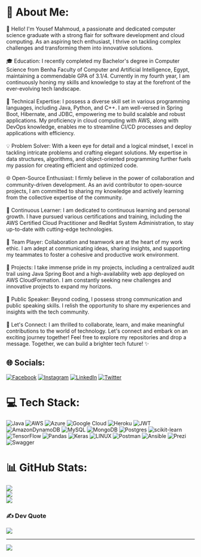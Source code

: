 # 💫 About Me:
👋 Hello! I'm Yousef Mahmoud, a passionate and dedicated computer science graduate with a strong flair for software development and cloud computing. As an aspiring tech enthusiast, I thrive on tackling complex challenges and transforming them into innovative solutions.<br><br>🎓 Education: I recently completed my Bachelor's degree in Computer Science from Benha Faculty of Computer and Artificial Intelligence, Egypt, maintaining a commendable GPA of 3.1/4. Currently in my fourth year, I am continuously honing my skills and knowledge to stay at the forefront of the ever-evolving tech landscape.<br><br>🚀 Technical Expertise: I possess a diverse skill set in various programming languages, including Java, Python, and C++. I am well-versed in Spring Boot, Hibernate, and JDBC, empowering me to build scalable and robust applications. My proficiency in cloud computing with AWS, along with DevOps knowledge, enables me to streamline CI/CD processes and deploy applications with efficiency.<br><br>💡 Problem Solver: With a keen eye for detail and a logical mindset, I excel in tackling intricate problems and crafting elegant solutions. My expertise in data structures, algorithms, and object-oriented programming further fuels my passion for creating efficient and optimized code.<br><br>🌐 Open-Source Enthusiast: I firmly believe in the power of collaboration and community-driven development. As an avid contributor to open-source projects, I am committed to sharing my knowledge and actively learning from the collective expertise of the community.<br><br>🌱 Continuous Learner: I am dedicated to continuous learning and personal growth. I have pursued various certifications and training, including the AWS Certified Cloud Practitioner and RedHat System Administration, to stay up-to-date with cutting-edge technologies.<br><br>🤝 Team Player: Collaboration and teamwork are at the heart of my work ethic. I am adept at communicating ideas, sharing insights, and supporting my teammates to foster a cohesive and productive work environment.<br><br>🚀 Projects: I take immense pride in my projects, including a centralized audit trail using Java Spring Boot and a high-availability web app deployed on AWS CloudFormation. I am constantly seeking new challenges and innovative projects to expand my horizons.<br><br>🎤 Public Speaker: Beyond coding, I possess strong communication and public speaking skills. I relish the opportunity to share my experiences and insights with the tech community.<br><br>🌟 Let's Connect: I am thrilled to collaborate, learn, and make meaningful contributions to the world of technology. Let's connect and embark on an exciting journey together! Feel free to explore my repositories and drop a message. Together, we can build a brighter tech future! ✨


## 🌐 Socials:
[![Facebook](https://img.shields.io/badge/Facebook-%231877F2.svg?logo=Facebook&logoColor=white)](https://facebook.com/yousefdotpy) [![Instagram](https://img.shields.io/badge/Instagram-%23E4405F.svg?logo=Instagram&logoColor=white)](https://instagram.com/yousefdotpy) [![LinkedIn](https://img.shields.io/badge/LinkedIn-%230077B5.svg?logo=linkedin&logoColor=white)](https://linkedin.com/in/yousefdotpy) [![Twitter](https://img.shields.io/badge/Twitter-%231DA1F2.svg?logo=Twitter&logoColor=white)](https://twitter.com/yousefdotpy) 

# 💻 Tech Stack:
![Java](https://img.shields.io/badge/java-%23ED8B00.svg?style=flat&logo=java&logoColor=white) ![AWS](https://img.shields.io/badge/AWS-%23FF9900.svg?style=flat&logo=amazon-aws&logoColor=white) ![Azure](https://img.shields.io/badge/azure-%230072C6.svg?style=flat&logo=azure-devops&logoColor=white) ![Google Cloud](https://img.shields.io/badge/Google%20Cloud-%234285F4.svg?style=flat&logo=google-cloud&logoColor=white) ![Heroku](https://img.shields.io/badge/heroku-%23430098.svg?style=flat&logo=heroku&logoColor=white) ![JWT](https://img.shields.io/badge/JWT-black?style=flat&logo=JSON%20web%20tokens) ![AmazonDynamoDB](https://img.shields.io/badge/Amazon%20DynamoDB-4053D6?style=flat&logo=Amazon%20DynamoDB&logoColor=white) ![MySQL](https://img.shields.io/badge/mysql-%2300f.svg?style=flat&logo=mysql&logoColor=white) ![MongoDB](https://img.shields.io/badge/MongoDB-%234ea94b.svg?style=flat&logo=mongodb&logoColor=white) ![Postgres](https://img.shields.io/badge/postgres-%23316192.svg?style=flat&logo=postgresql&logoColor=white) ![scikit-learn](https://img.shields.io/badge/scikit--learn-%23F7931E.svg?style=flat&logo=scikit-learn&logoColor=white) ![TensorFlow](https://img.shields.io/badge/TensorFlow-%23FF6F00.svg?style=flat&logo=TensorFlow&logoColor=white) ![Pandas](https://img.shields.io/badge/pandas-%23150458.svg?style=flat&logo=pandas&logoColor=white) ![Keras](https://img.shields.io/badge/Keras-%23D00000.svg?style=flat&logo=Keras&logoColor=white) ![LINUX](https://img.shields.io/badge/Linux-FCC624?style=flat&logo=linux&logoColor=black) ![Postman](https://img.shields.io/badge/Postman-FF6C37?style=flat&logo=postman&logoColor=white) ![Ansible](https://img.shields.io/badge/ansible-%231A1918.svg?style=flat&logo=ansible&logoColor=white) ![Prezi](https://img.shields.io/badge/Prezi-%23000000.svg?style=flat&logo=Prezi&logoColor=white) ![Swagger](https://img.shields.io/badge/-Swagger-%23Clojure?style=flat&logo=swagger&logoColor=white)
# 📊 GitHub Stats:
![](https://github-readme-stats.vercel.app/api?username=yousefdotpy&theme=dark&hide_border=false&include_all_commits=true&count_private=true)<br/>
![](https://github-readme-streak-stats.herokuapp.com/?user=yousefdotpy&theme=dark&hide_border=false)<br/>
![](https://github-readme-stats.vercel.app/api/top-langs/?username=yousefdotpy&theme=dark&hide_border=false&include_all_commits=true&count_private=true&layout=compact)

### ✍️ Dev Quote
![](https://quotes-github-readme.vercel.app/api?type=horizontal&theme=radical)



---
[![](https://visitcount.itsvg.in/api?id=yousefdotpy&icon=0&color=0)](https://visitcount.itsvg.in)

<!-- Proudly created with GPRM ( https://gprm.itsvg.in ) -->
